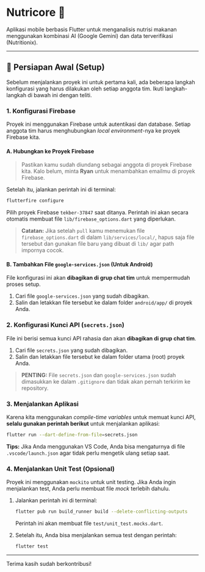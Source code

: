 # Nutricore 🥑

Aplikasi mobile berbasis Flutter untuk menganalisis nutrisi makanan menggunakan kombinasi AI (Google Gemini) dan data terverifikasi (Nutritionix).

---

## 🚀 Persiapan Awal (Setup)

Sebelum menjalankan proyek ini untuk pertama kali, ada beberapa langkah konfigurasi yang harus dilakukan oleh setiap anggota tim. Ikuti langkah-langkah di bawah ini dengan teliti.

### 1. Konfigurasi Firebase

Proyek ini menggunakan Firebase untuk autentikasi dan database. Setiap anggota tim harus menghubungkan *local environment*-nya ke proyek Firebase kita.

#### A. Hubungkan ke Proyek Firebase

> Pastikan kamu sudah diundang sebagai anggota di proyek Firebase kita. Kalo belum, minta **Ryan** untuk menambahkan emailmu di proyek Firebase.

Setelah itu, jalankan perintah ini di terminal:

```bash
flutterfire configure
```

Pilih proyek Firebase `tekber-37847` saat ditanya. Perintah ini akan secara otomatis membuat file `lib/firebase_options.dart` yang diperlukan.

> **Catatan:** Jika setelah `pull` kamu menemukan file `firebase_options.dart` di dalam `lib/services/local/`, hapus saja file tersebut dan gunakan file baru yang dibuat di `lib/` agar path impornya cocok.

#### B. Tambahkan File `google-services.json` (Untuk Android)

File konfigurasi ini akan **dibagikan di grup chat tim** untuk mempermudah proses setup.

1.  Cari file `google-services.json` yang sudah dibagikan.
2.  Salin dan letakkan file tersebut ke dalam folder `android/app/` di proyek Anda.

### 2. Konfigurasi Kunci API (`secrets.json`)

File ini berisi semua kunci API rahasia dan akan **dibagikan di grup chat tim**.

1.  Cari file `secrets.json` yang sudah dibagikan.
2.  Salin dan letakkan file tersebut ke dalam folder utama (root) proyek Anda.

> **PENTING:** File `secrets.json` dan `google-services.json` sudah dimasukkan ke dalam `.gitignore` dan tidak akan pernah terkirim ke repository.

### 3. Menjalankan Aplikasi

Karena kita menggunakan *compile-time variables* untuk memuat kunci API, **selalu gunakan perintah berikut** untuk menjalankan aplikasi:

```bash
flutter run --dart-define-from-file=secrets.json
```

**Tips:** Jika Anda menggunakan VS Code, Anda bisa mengaturnya di file `.vscode/launch.json` agar tidak perlu mengetik ulang setiap saat.

### 4. Menjalankan Unit Test (Opsional)

Proyek ini menggunakan `mockito` untuk unit testing. Jika Anda ingin menjalankan test, Anda perlu membuat file *mock* terlebih dahulu.

1.  Jalankan perintah ini di terminal:

    ```bash
    flutter pub run build_runner build --delete-conflicting-outputs
    ```

    Perintah ini akan membuat file `test/unit_test.mocks.dart`.

2.  Setelah itu, Anda bisa menjalankan semua test dengan perintah:

    ```bash
    flutter test
    ```

---

Terima kasih sudah berkontribusi!
